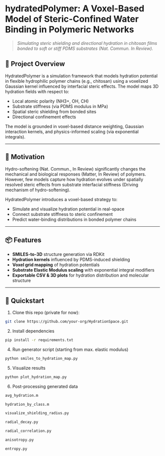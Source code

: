 # hydratedPolymer: A Voxel-Based Model of Steric-Confined Water Binding in Polymeric Networks

> _Simulating steric shielding and directional hydration in chitosan films bonded to soft or stiff PDMS substrates (Nat. Commun. In Review)._

## 🧠 Project Overview
HydratedPolymer is a  simulation framework that models hydration potential in flexible hydrophilic polymer chains (e.g., chitosan) using a voxelized Gaussian kernel influenced by interfacial steric effects. The model maps 3D hydration fields with respect to:

- Local atomic polarity (NH3+, OH, CH)
- Substrate stiffness (via PDMS modulus in MPa)
- Spatial steric shielding from bonded sites
- Directional confinement effects

The model is grounded in voxel-based distance weighting, Gaussian interaction kernels, and physics-informed scaling (via exponential integrals).

---

## 🔬 Motivation
Hydro-softening (Nat. Commun., In Review) significantly changes the mechanical and biological responses (Matter, In Review) of polymers. However, few models capture how hydration evolves under spatially resolved steric effects from substrate interfacial stiffness (Driving mechanism of hydro-softening).

HydratedPolymer introduces a voxel-based strategy to:
- Simulate and visualize hydration potential in real-space
- Connect substrate stiffness to steric confinement
- Predict water-binding distributions in bonded polymer chains

---

## 📦 Features
- **SMILES-to-3D** structure generation via RDKit  
- **Hydration kernels** influenced by PDMS-induced shielding  
- **Voxel grid mapping** of hydration potentials  
- **Substrate Elastic Modulus scaling** with exponential integral modifiers  
- **Exportable CSV & 3D plots** for hydration distribution and molecular structure  

---

## 🚀 Quickstart

1. Clone this repo (private for now):
```bash
git clone https://github.com/your-org/HydrationSpace.git
```

2. Install dependencies
```bash
pip install -r requirements.txt
```
4. Run generator script (starting from max. elastic modulus)
```bash
python smiles_to_hydration_map.py
```

5. Visualize results
```bash
python plot_hydration_map.py
```

6. Post-processing generated data
```bash
avg_hydration.m
```
```bash
hydration_by_class.m
```
```bash
visualize_shielding_radius.py
```
```bash
radial_decay.py
```
```bash
radial_correlation.py
```
```bash
anisotropy.py
```
```bash
entropy.py
```                 
